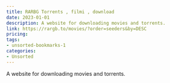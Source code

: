```yaml
---
title: RARBG Torrents , filmi , download
date: 2023-01-01
description: A website for downloading movies and torrents.
link: https://rargb.to/movies/?order=seeders&by=DESC
pricing: 
tags: 
- unsorted-bookmarks-1 
categories: 
- Unsorted 
---
```


A website for downloading movies and torrents.